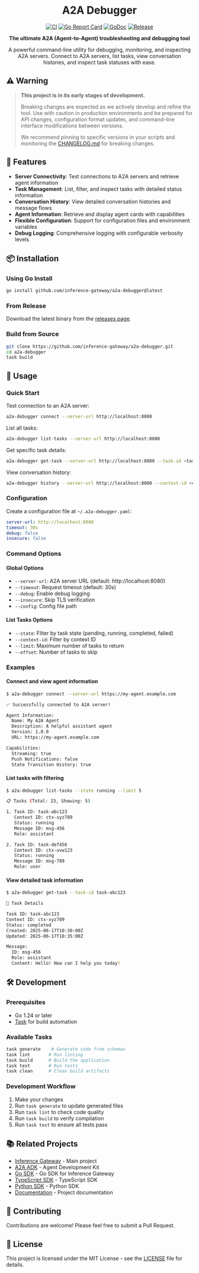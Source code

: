 <div align="center">

# A2A Debugger

[![CI](https://github.com/inference-gateway/a2a-debugger/actions/workflows/ci.yml/badge.svg)](https://github.com/inference-gateway/a2a-debugger/actions/workflows/ci.yml)
[![Go Report Card](https://goreportcard.com/badge/github.com/inference-gateway/a2a-debugger)](https://goreportcard.com/report/github.com/inference-gateway/a2a-debugger)
[![GoDoc](https://godoc.org/github.com/inference-gateway/a2a-debugger?status.svg)](https://godoc.org/github.com/inference-gateway/a2a-debugger)
[![Release](https://img.shields.io/github/release/inference-gateway/a2a-debugger.svg)](https://github.com/inference-gateway/a2a-debugger/releases/latest)

**The ultimate A2A (Agent-to-Agent) troubleshooting and debugging tool**

A powerful command-line utility for debugging, monitoring, and inspecting A2A servers. Connect to A2A servers, list tasks, view conversation histories, and inspect task statuses with ease.

</div>

## ⚠️ Warning

> **This project is in its early stages of development.**
>
> Breaking changes are expected as we actively develop and refine the tool. Use with caution in production environments and be prepared for API changes, configuration format updates, and command-line interface modifications between versions.
>
> We recommend pinning to specific versions in your scripts and monitoring the [CHANGELOG.md](CHANGELOG.md) for breaking changes.

## 🚀 Features

- **Server Connectivity**: Test connections to A2A servers and retrieve agent information
- **Task Management**: List, filter, and inspect tasks with detailed status information
- **Conversation History**: View detailed conversation histories and message flows
- **Agent Information**: Retrieve and display agent cards with capabilities
- **Flexible Configuration**: Support for configuration files and environment variables
- **Debug Logging**: Comprehensive logging with configurable verbosity levels

## 📦 Installation

### Using Go Install

```bash
go install github.com/inference-gateway/a2a-debugger@latest
```

### From Release

Download the latest binary from the [releases page](https://github.com/inference-gateway/a2a-debugger/releases).

### Build from Source

```bash
git clone https://github.com/inference-gateway/a2a-debugger.git
cd a2a-debugger
task build
```

## 🔧 Usage

### Quick Start

Test connection to an A2A server:

```bash
a2a-debugger connect --server-url http://localhost:8080
```

List all tasks:

```bash
a2a-debugger list-tasks --server-url http://localhost:8080
```

Get specific task details:

```bash
a2a-debugger get-task --server-url http://localhost:8080 --task-id <task-id>
```

View conversation history:

```bash
a2a-debugger history --server-url http://localhost:8080 --context-id <context-id>
```

### Configuration

Create a configuration file at `~/.a2a-debugger.yaml`:

```yaml
server-url: http://localhost:8080
timeout: 30s
debug: false
insecure: false
```

### Command Options

#### Global Options

- `--server-url`: A2A server URL (default: http://localhost:8080)
- `--timeout`: Request timeout (default: 30s)
- `--debug`: Enable debug logging
- `--insecure`: Skip TLS verification
- `--config`: Config file path

#### List Tasks Options

- `--state`: Filter by task state (pending, running, completed, failed)
- `--context-id`: Filter by context ID
- `--limit`: Maximum number of tasks to return
- `--offset`: Number of tasks to skip

### Examples

#### Connect and view agent information

```bash
$ a2a-debugger connect --server-url https://my-agent.example.com

✅ Successfully connected to A2A server!

Agent Information:
  Name: My A2A Agent
  Description: A helpful assistant agent
  Version: 1.0.0
  URL: https://my-agent.example.com

Capabilities:
  Streaming: true
  Push Notifications: false
  State Transition History: true
```

#### List tasks with filtering

```bash
$ a2a-debugger list-tasks --state running --limit 5

📋 Tasks (Total: 23, Showing: 5)

1. Task ID: task-abc123
   Context ID: ctx-xyz789
   Status: running
   Message ID: msg-456
   Role: assistant

2. Task ID: task-def456
   Context ID: ctx-uvw123
   Status: running
   Message ID: msg-789
   Role: user
```

#### View detailed task information

```bash
$ a2a-debugger get-task --task-id task-abc123

📝 Task Details

Task ID: task-abc123
Context ID: ctx-xyz789
Status: completed
Created: 2025-06-17T10:30:00Z
Updated: 2025-06-17T10:35:00Z

Message:
  ID: msg-456
  Role: assistant
  Content: Hello! How can I help you today?
```

## 🛠️ Development

### Prerequisites

- Go 1.24 or later
- [Task](https://taskfile.dev/) for build automation

### Available Tasks

```bash
task generate    # Generate code from schemas
task lint       # Run linting
task build      # Build the application
task test       # Run tests
task clean      # Clean build artifacts
```

### Development Workflow

1. Make your changes
2. Run `task generate` to update generated files
3. Run `task lint` to check code quality
4. Run `task build` to verify compilation
5. Run `task test` to ensure all tests pass

## 📚 Related Projects

- [Inference Gateway](https://github.com/inference-gateway) - Main project
- [A2A ADK](https://github.com/inference-gateway/a2a) - Agent Development Kit
- [Go SDK](https://github.com/inference-gateway/go-sdk) - Go SDK for Inference Gateway
- [TypeScript SDK](https://github.com/inference-gateway/typescript-sdk) - TypeScript SDK
- [Python SDK](https://github.com/inference-gateway/python-sdk) - Python SDK
- [Documentation](https://github.com/inference-gateway/docs) - Project documentation

## 🤝 Contributing

Contributions are welcome! Please feel free to submit a Pull Request.

## 📄 License

This project is licensed under the MIT License - see the [LICENSE](LICENSE) file for details.
